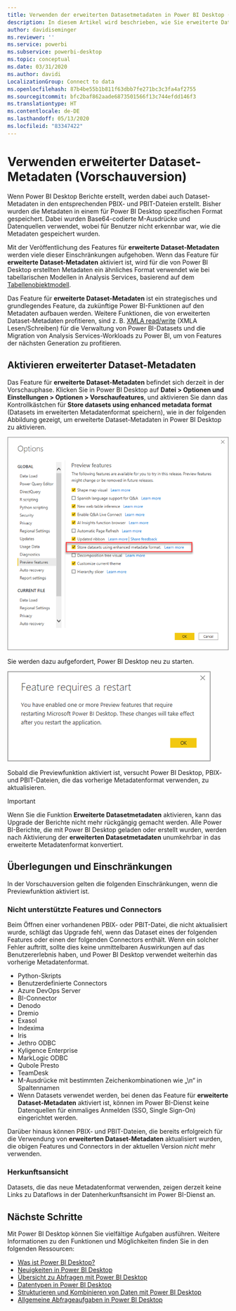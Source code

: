 ```yaml
---
title: Verwenden der erweiterten Datasetmetadaten in Power BI Desktop (Vorschau)
description: In diesem Artikel wird beschrieben, wie Sie erweiterte Dataset-Metadaten in Power BI verwenden.
author: davidiseminger
ms.reviewer: ''
ms.service: powerbi
ms.subservice: powerbi-desktop
ms.topic: conceptual
ms.date: 03/31/2020
ms.author: davidi
LocalizationGroup: Connect to data
ms.openlocfilehash: 87b4be55b1b811f63dbb7fe271bc3c3fa4af2755
ms.sourcegitcommit: bfc2baf862aade6873501566f13c744efdd146f3
ms.translationtype: HT
ms.contentlocale: de-DE
ms.lasthandoff: 05/13/2020
ms.locfileid: "83347422"
---
```

# <a name="using-enhanced-dataset-metadata-preview"></a>Verwenden erweiterter Dataset-Metadaten (Vorschauversion)

Wenn Power BI Desktop Berichte erstellt, werden dabei auch Dataset-Metadaten in den entsprechenden PBIX- und PBIT-Dateien erstellt. Bisher wurden die Metadaten in einem für Power BI Desktop spezifischen Format gespeichert. Dabei wurden Base64-codierte M-Ausdrücke und Datenquellen verwendet, wobei für Benutzer nicht erkennbar war, wie die Metadaten gespeichert wurden.

Mit der Veröffentlichung des Features für **erweiterte Dataset-Metadaten** werden viele dieser Einschränkungen aufgehoben. Wenn das Feature für **erweiterte Dataset-Metadaten** aktiviert ist, wird für die von Power BI Desktop erstellten Metadaten ein ähnliches Format verwendet wie bei tabellarischen Modellen in Analysis Services, basierend auf dem [Tabellenobjektmodell](https://docs.microsoft.com/bi-reference/tom/introduction-to-the-tabular-object-model-tom-in-analysis-services-amo).


Das Feature für **erweiterte Dataset-Metadaten** ist ein strategisches und grundlegendes Feature, da zukünftige Power BI-Funktionen auf den Metadaten aufbauen werden. Weitere Funktionen, die von erweiterten Dataset-Metadaten profitieren, sind z. B. [XMLA read/write](https://docs.microsoft.com/power-platform-release-plan/2019wave2/business-intelligence/xmla-readwrite) (XMLA Lesen/Schreiben) für die Verwaltung von Power BI-Datasets und die Migration von Analysis Services-Workloads zu Power BI, um von Features der nächsten Generation zu profitieren.



## <a name="enable-enhanced-dataset-metadata"></a>Aktivieren erweiterter Dataset-Metadaten

Das Feature für **erweiterte Dataset-Metadaten** befindet sich derzeit in der Vorschauphase. Klicken Sie in Power BI Desktop auf **Datei > Optionen und Einstellungen > Optionen > Vorschaufeatures**, und aktivieren Sie dann das Kontrollkästchen für **Store datasets using enhanced metadata format** (Datasets im erweiterten Metadatenformat speichern), wie in der folgenden Abbildung gezeigt, um erweiterte Dataset-Metadaten in Power BI Desktop zu aktivieren. 

![Aktivieren der Previewfunktion](media/desktop-enhanced-dataset-metadata/enhanced-dataset-metadata-01.png)

Sie werden dazu aufgefordert, Power BI Desktop neu zu starten.

![Aufforderung zum Neustarten](media/desktop-enhanced-dataset-metadata/enhanced-dataset-metadata-02.png)

Sobald die Previewfunktion aktiviert ist, versucht Power BI Desktop, PBIX- und PBIT-Dateien, die das vorherige Metadatenformat verwenden, zu aktualisieren. 

> [!IMPORTANT]
> Wenn Sie die Funktion **Erweiterte Datasetmetadaten** aktivieren, kann das Upgrade der Berichte nicht mehr rückgängig gemacht werden. Alle Power BI-Berichte, die mit Power BI Desktop geladen oder erstellt wurden, werden nach Aktivierung der **erweiterten Datasetmetadaten** unumkehrbar in das erweiterte Metadatenformat konvertiert.

## <a name="considerations-and-limitations"></a>Überlegungen und Einschränkungen

In der Vorschauversion gelten die folgenden Einschränkungen, wenn die Previewfunktion aktiviert ist.

### <a name="unsupported-features-and-connectors"></a>Nicht unterstützte Features und Connectors
Beim Öffnen einer vorhandenen PBIX- oder PBIT-Datei, die nicht aktualisiert wurde, schlägt das Upgrade fehl, wenn das Dataset eines der folgenden Features oder einen der folgenden Connectors enthält. Wenn ein solcher Fehler auftritt, sollte dies keine unmittelbaren Auswirkungen auf das Benutzererlebnis haben, und Power BI Desktop verwendet weiterhin das vorherige Metadatenformat.

* Python-Skripts
* Benutzerdefinierte Connectors
* Azure DevOps Server
* BI-Connector
* Denodo
* Dremio
* Exasol
* Indexima
* Iris
* Jethro ODBC
* Kyligence Enterprise
* MarkLogic ODBC
* Qubole Presto
* TeamDesk
* M-Ausdrücke mit bestimmten Zeichenkombinationen wie „\\n“ in Spaltennamen
* Wenn Datasets verwendet werden, bei denen das Feature für **erweiterte Dataset-Metadaten** aktiviert ist, können im Power BI-Dienst keine Datenquellen für einmaliges Anmelden (SSO, Single Sign-On) eingerichtet werden.

Darüber hinaus können PBIX- und PBIT-Dateien, die bereits erfolgreich für die Verwendung von **erweiterten Dataset-Metadaten** aktualisiert wurden, die obigen Features und Connectors in der aktuellen Version *nicht* mehr verwenden.

### <a name="lineage-view"></a>Herkunftsansicht
Datasets, die das neue Metadatenformat verwenden, zeigen derzeit keine Links zu Dataflows in der Datenherkunftsansicht im Power BI-Dienst an.

## <a name="next-steps"></a>Nächste Schritte

Mit Power BI Desktop können Sie vielfältige Aufgaben ausführen. Weitere Informationen zu den Funktionen und Möglichkeiten finden Sie in den folgenden Ressourcen:

* [Was ist Power BI Desktop?](../fundamentals/desktop-what-is-desktop.md)
* [Neuigkeiten in Power BI Desktop](../fundamentals/desktop-latest-update.md)
* [Übersicht zu Abfragen mit Power BI Desktop](../transform-model/desktop-query-overview.md)
* [Datentypen in Power BI Desktop](desktop-data-types.md)
* [Strukturieren und Kombinieren von Daten mit Power BI Desktop](desktop-shape-and-combine-data.md)
* [Allgemeine Abfrageaufgaben in Power BI Desktop](../transform-model/desktop-common-query-tasks.md)
